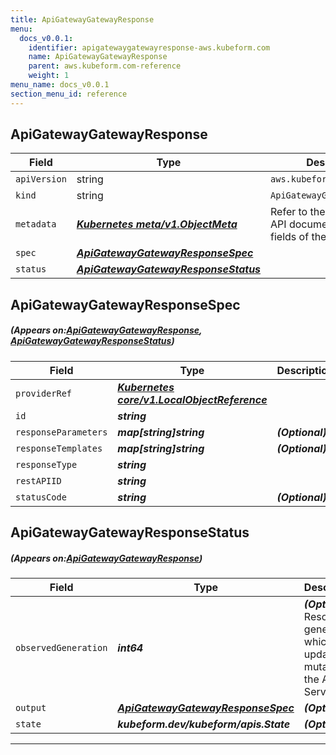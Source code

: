 ```yaml
---
title: ApiGatewayGatewayResponse
menu:
  docs_v0.0.1:
    identifier: apigatewaygatewayresponse-aws.kubeform.com
    name: ApiGatewayGatewayResponse
    parent: aws.kubeform.com-reference
    weight: 1
menu_name: docs_v0.0.1
section_menu_id: reference
---
```


## ApiGatewayGatewayResponse
| Field | Type | Description |
| ------ | ----- | ----------- |
| `apiVersion` | string | `aws.kubeform.com/v1alpha1` |
|    `kind` | string | `ApiGatewayGatewayResponse` |
| `metadata` | ***[Kubernetes meta/v1.ObjectMeta](https://kubernetes.io/docs/reference/generated/kubernetes-api/v1.13/#objectmeta-v1-meta)***|Refer to the Kubernetes API documentation for the fields of the `metadata` field.|
| `spec` | ***[ApiGatewayGatewayResponseSpec](#ApiGatewayGatewayResponseSpec)***||
| `status` | ***[ApiGatewayGatewayResponseStatus](#ApiGatewayGatewayResponseStatus)***||
## ApiGatewayGatewayResponseSpec
##### (Appears on:[ApiGatewayGatewayResponse](#ApiGatewayGatewayResponse), [ApiGatewayGatewayResponseStatus](#ApiGatewayGatewayResponseStatus))
| Field | Type | Description |
| ------ | ----- | ----------- |
| `providerRef` | ***[Kubernetes core/v1.LocalObjectReference](https://kubernetes.io/docs/reference/generated/kubernetes-api/v1.13/#localobjectreference-v1-core)***||
| `id` | ***string***||
| `responseParameters` | ***map[string]string***| ***(Optional)*** |
| `responseTemplates` | ***map[string]string***| ***(Optional)*** |
| `responseType` | ***string***||
| `restAPIID` | ***string***||
| `statusCode` | ***string***| ***(Optional)*** |
## ApiGatewayGatewayResponseStatus
##### (Appears on:[ApiGatewayGatewayResponse](#ApiGatewayGatewayResponse))
| Field | Type | Description |
| ------ | ----- | ----------- |
| `observedGeneration` | ***int64***| ***(Optional)*** Resource generation, which is updated on mutation by the API Server.|
| `output` | ***[ApiGatewayGatewayResponseSpec](#ApiGatewayGatewayResponseSpec)***| ***(Optional)*** |
| `state` | ***kubeform.dev/kubeform/apis.State***| ***(Optional)*** |
---
